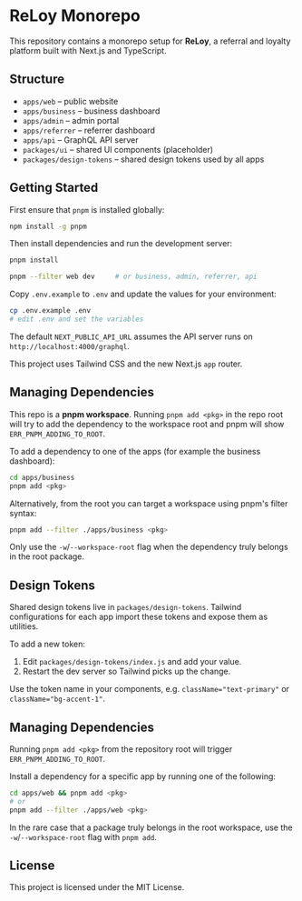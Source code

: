 # ReLoy Monorepo

This repository contains a monorepo setup for **ReLoy**, a referral and loyalty platform built with Next.js and TypeScript.

## Structure


- `apps/web` – public website
- `apps/business` – business dashboard
- `apps/admin` – admin portal
- `apps/referrer` – referrer dashboard
- `apps/api` – GraphQL API server
- `packages/ui` – shared UI components (placeholder)
- `packages/design-tokens` – shared design tokens used by all apps

## Getting Started

First ensure that `pnpm` is installed globally:

```bash
npm install -g pnpm
```

Then install dependencies and run the development server:

```bash
pnpm install

pnpm --filter web dev     # or business, admin, referrer, api

```
Copy `.env.example` to `.env` and update the values for your environment:

```bash
cp .env.example .env
# edit .env and set the variables
```

The default `NEXT_PUBLIC_API_URL` assumes the API server runs on
`http://localhost:4000/graphql`.

This project uses Tailwind CSS and the new Next.js `app` router.

## Managing Dependencies

This repo is a **pnpm workspace**. Running `pnpm add <pkg>` in the repo root
will try to add the dependency to the workspace root and pnpm will show
`ERR_PNPM_ADDING_TO_ROOT`.

To add a dependency to one of the apps (for example the business dashboard):

```bash
cd apps/business
pnpm add <pkg>
```

Alternatively, from the root you can target a workspace using pnpm's filter
syntax:

```bash
pnpm add --filter ./apps/business <pkg>
```

Only use the `-w`/`--workspace-root` flag when the dependency truly belongs in
the root package.

## Design Tokens

Shared design tokens live in `packages/design-tokens`. Tailwind configurations
for each app import these tokens and expose them as utilities.

To add a new token:

1. Edit `packages/design-tokens/index.js` and add your value.
2. Restart the dev server so Tailwind picks up the change.

Use the token name in your components, e.g. `className="text-primary"` or
`className="bg-accent-1"`.

## Managing Dependencies

Running `pnpm add <pkg>` from the repository root will trigger `ERR_PNPM_ADDING_TO_ROOT`.

Install a dependency for a specific app by running one of the following:

```bash
cd apps/web && pnpm add <pkg>
# or
pnpm add --filter ./apps/web <pkg>
```

In the rare case that a package truly belongs in the root workspace, use the
`-w`/`--workspace-root` flag with `pnpm add`.

## License

This project is licensed under the MIT License.
